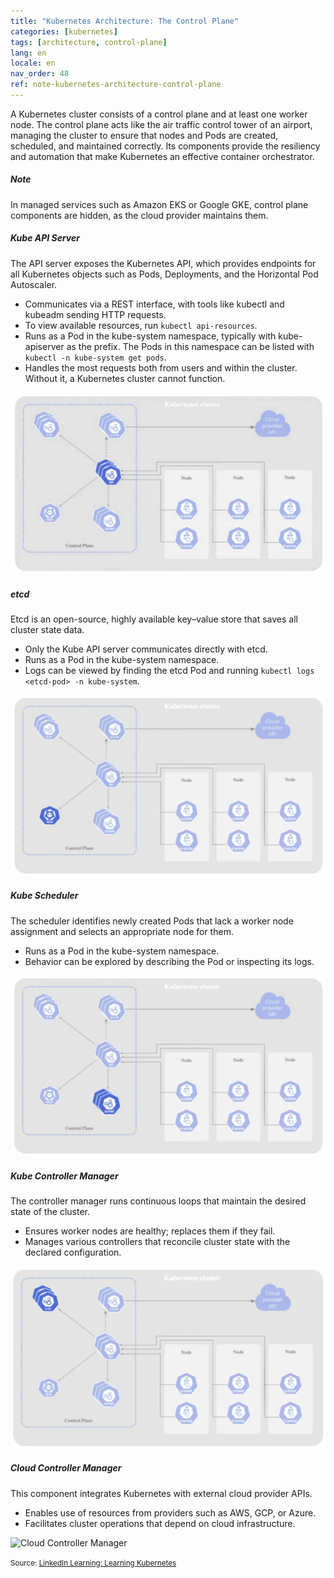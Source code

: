 ```yaml
---
title: "Kubernetes Architecture: The Control Plane"
categories: [kubernetes]
tags: [architecture, control-plane]
lang: en
locale: en
nav_order: 48
ref: note-kubernetes-architecture-control-plane
---
```

A Kubernetes cluster consists of a control plane and at least one worker node. The control plane acts like the air traffic control tower of an airport, managing the cluster to ensure that nodes and Pods are created, scheduled, and maintained correctly. Its components provide the resiliency and automation that make Kubernetes an effective container orchestrator.

##### Note
In managed services such as Amazon EKS or Google GKE, control plane components are hidden, as the cloud provider maintains them.

##### Kube API Server
The API server exposes the Kubernetes API, which provides endpoints for all Kubernetes objects such as Pods, Deployments, and the Horizontal Pod Autoscaler.  

- Communicates via a REST interface, with tools like kubectl and kubeadm sending HTTP requests.  
- To view available resources, run `kubectl api-resources`.  
- Runs as a Pod in the kube-system namespace, typically with kube-apiserver as the prefix. The Pods in this namespace can be listed with `kubectl -n kube-system get pods`.  
- Handles the most requests both from users and within the cluster. Without it, a Kubernetes cluster cannot function.  

![Kube API Server](../../../assets/images/notes/kubernetes-architecture/control-plane/kube-api-server.png)

##### etcd
Etcd is an open-source, highly available key–value store that saves all cluster state data.  

- Only the Kube API server communicates directly with etcd.  
- Runs as a Pod in the kube-system namespace.  
- Logs can be viewed by finding the etcd Pod and running `kubectl logs <etcd-pod> -n kube-system`.  

![etcd](../../../assets/images/notes/kubernetes-architecture/control-plane/etcd.png)

##### Kube Scheduler
The scheduler identifies newly created Pods that lack a worker node assignment and selects an appropriate node for them.  

- Runs as a Pod in the kube-system namespace.  
- Behavior can be explored by describing the Pod or inspecting its logs.  

![Kube Scheduler](../../../assets/images/notes/kubernetes-architecture/control-plane/kube-scheduler.png)

##### Kube Controller Manager
The controller manager runs continuous loops that maintain the desired state of the cluster.  

- Ensures worker nodes are healthy; replaces them if they fail.  
- Manages various controllers that reconcile cluster state with the declared configuration.  

![Kube Controller Manager](../../../assets/images/notes/kubernetes-architecture/control-plane/kube-controller-manager.png)

##### Cloud Controller Manager
This component integrates Kubernetes with external cloud provider APIs.  

- Enables use of resources from providers such as AWS, GCP, or Azure.  
- Facilitates cluster operations that depend on cloud infrastructure.  

![Cloud Controller Manager](../../../assets/images/notes/kubernetes/architecture/control-plane/cloud-controller-manager.png)

<small> Source: [LinkedIn Learning: Learning Kubernetes](https://www.linkedin.com/learning/learning-kubernetes-16086900)</small>